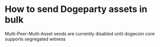 # How to send Dogeparty assets in bulk

Multi-Peer-Multi-Asset sends are currently disabled until dogecoin core supports segregated witness